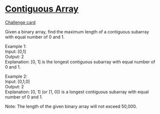 # [Contiguous Array](https://leetcode.com/problems/contiguous-array/)
[Challenge card](https://leetcode.com/explore/challenge/card/may-leetcoding-challenge/537/week-4-may-22nd-may-28th/3341/)

Given a binary array, find the maximum length of a contiguous subarray with equal number of 0 and 1.

Example 1:\
Input: [0,1]\
Output: 2\
Explanation: [0, 1] is the longest contiguous subarray with equal number of 0 and 1. 

Example 2:\
Input: [0,1,0]\
Output: 2\
Explanation: [0, 1] (or [1, 0]) is a longest contiguous subarray with equal number of 0 and 1. 

Note: The length of the given binary array will not exceed 50,000.
